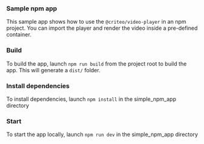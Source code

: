 ### Sample npm app

This sample app shows how to use the `@criteo/video-player` in an npm project. 
You can import the player and render the video inside a pre-defined container. 

### Build

To build the app, launch `npm run build` from the project root to build the app. This will generate a `dist/` folder.


### Install dependencies

To install dependencies, launch `npm install` in the simple_npm_app directory 


### Start

To start the app locally, launch `npm run dev` in the simple_npm_app directory